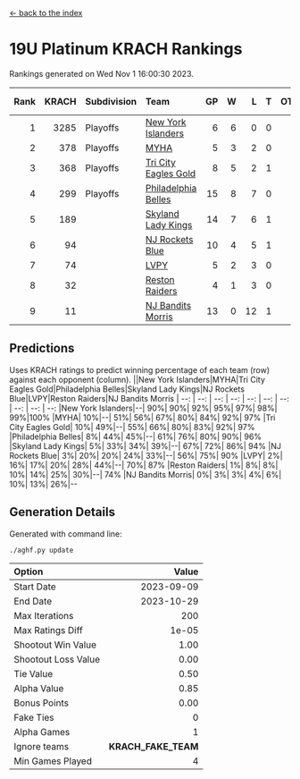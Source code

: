 [<- back to the index](readme.md)
# 19U Platinum KRACH Rankings
Rankings generated on Wed Nov  1 16:00:30 2023.

Rank|KRACH|Subdivision|Team|GP|W|L|T|OTW|OTL|SoS|Exp Wins|Win Diff
---:|---:|:---|:---|---:|---:|---:|---:|---:|---:|---:|---:|---:
1|3285|Playoffs|[New York Islanders](https://gamesheetstats.com/seasons/3663/teams/140861/schedule)|6|6|0|0|0|0|74|6.8|-0.0
2|378|Playoffs|[MYHA](https://gamesheetstats.com/seasons/3663/teams/140863/schedule)|5|3|2|0|0|0|234|3.9|0.0
3|368|Playoffs|[Tri City Eagles Gold](https://gamesheetstats.com/seasons/3663/teams/140869/schedule)|8|5|2|1|0|0|177|6.4|0.0
4|299|Playoffs|[Philadelphia Belles](https://gamesheetstats.com/seasons/3663/teams/140864/schedule)|15|8|7|0|0|0|681|8.9|0.0
5|189||[Skyland Lady Kings](https://gamesheetstats.com/seasons/3663/teams/140865/schedule)|14|7|6|1|0|0|455|8.4|0.0
6|94||[NJ Rockets Blue](https://gamesheetstats.com/seasons/3663/teams/140867/schedule)|10|4|5|1|0|0|971|5.4|0.0
7|74||[LVPY](https://gamesheetstats.com/seasons/3663/teams/140860/schedule)|5|2|3|0|0|0|134|2.9|0.0
8|32||[Reston Raiders](https://gamesheetstats.com/seasons/3663/teams/140868/schedule)|4|1|3|0|0|0|123|1.9|0.0
9|11||[NJ Bandits Morris](https://gamesheetstats.com/seasons/3663/teams/140866/schedule)|13|0|12|1|0|0|600|1.4|0.0

## Predictions
Uses KRACH ratings to predict winning percentage of each team (row) against each opponent (column).
||New York Islanders|MYHA|Tri City Eagles Gold|Philadelphia Belles|Skyland Lady Kings|NJ Rockets Blue|LVPY|Reston Raiders|NJ Bandits Morris
| --: | --: | --: | --: | --: | --: | --: | --: | --: | --: 
|New York Islanders|--| 90%| 90%| 92%| 95%| 97%| 98%| 99%|100%
|MYHA| 10%|--| 51%| 56%| 67%| 80%| 84%| 92%| 97%
|Tri City Eagles Gold| 10%| 49%|--| 55%| 66%| 80%| 83%| 92%| 97%
|Philadelphia Belles|  8%| 44%| 45%|--| 61%| 76%| 80%| 90%| 96%
|Skyland Lady Kings|  5%| 33%| 34%| 39%|--| 67%| 72%| 86%| 94%
|NJ Rockets Blue|  3%| 20%| 20%| 24%| 33%|--| 56%| 75%| 90%
|LVPY|  2%| 16%| 17%| 20%| 28%| 44%|--| 70%| 87%
|Reston Raiders|  1%|  8%|  8%| 10%| 14%| 25%| 30%|--| 74%
|NJ Bandits Morris|  0%|  3%|  3%|  4%|  6%| 10%| 13%| 26%|--

## Generation Details

Generated with command line:
```
./aghf.py update
```

| Option | Value |
| :----- | ----: |
| Start Date | 2023-09-09 |
| End Date | 2023-10-29 |
| Max Iterations | 200 |
| Max Ratings Diff | 1e-05 |
| Shootout Win Value | 1.00 |
| Shootout Loss Value | 0.00 |
| Tie Value | 0.50 |
| Alpha Value | 0.85 |
| Bonus Points | 0.00 |
| Fake Ties | 0 |
| Alpha Games | 1 |
| Ignore teams | __KRACH_FAKE_TEAM__ |
| Min Games Played | 4 |

